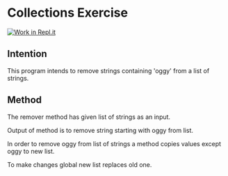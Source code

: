 
# Collections Exercise

[![Work in Repl.it](https://classroom.github.com/assets/work-in-replit-14baed9a392b3a25080506f3b7b6d57f295ec2978f6f33ec97e36a161684cbe9.svg)](https://classroom.github.com/online_ide?assignment_repo_id=2972326&assignment_repo_type=AssignmentRepo)

## Intention

This program intends to remove strings containing 'oggy' from a list of strings.

## Method

The remover method has given list of strings as an input.

Output of method is to remove string starting with oggy from list.

In order to remove oggy from list of strings a method copies values except oggy to new list.

To make changes global new list replaces old one.
